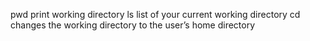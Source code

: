 pwd print working directory
ls list of your current working directory
cd changes the working directory to the user’s home directory

